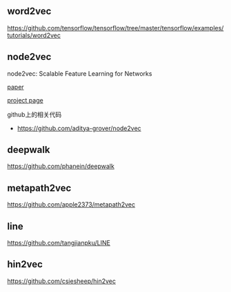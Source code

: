 

## word2vec
https://github.com/tensorflow/tensorflow/tree/master/tensorflow/examples/tutorials/word2vec


## node2vec
node2vec: Scalable Feature Learning for Networks

[paper](https://arxiv.org/abs/1607.00653)

[project page](https://snap.stanford.edu/node2vec/)

github上的相关代码
- https://github.com/aditya-grover/node2vec


## deepwalk
https://github.com/phanein/deepwalk


## metapath2vec
https://github.com/apple2373/metapath2vec

## line
https://github.com/tangjianpku/LINE


## hin2vec
https://github.com/csiesheep/hin2vec
